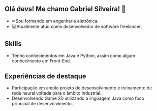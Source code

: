 ## Olá devs! Me chamo Gabriel Silveira! 👋

 - ✏Sou formando em engenharia eletrônica.
 - 💻Atualmente atuo como desenvolvedor de software freelancer.

## Skills

 - Tenho conhecimentos em  Java e Python, assim como algum conhecimento em Front-End.

## Experiências de destaque

 - Participação em amplo projeto de desenvolvimento e treinamento de rede neural voltada para o âmbito industrial.
 - Desenvolvendo Game 2D utilizando a linguagem Java como foco principal de desenvolvimento.
